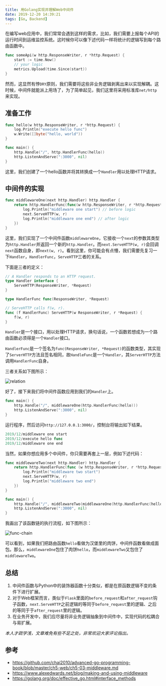 ```yaml
---
title: 用Golang实现并理解Web中间件
date: 2019-12-20 14:39:21
tags: [Go, Backend]
---
```


在编写web应用中，我们常常会遇到这样的需求，比如，我们需要上报每个API的运行时间到运维监控系统。这时候你可以像下述代码一样将统计的逻辑写到每个路由函数中。
<!--more-->
```go
func someApi(w http.ResponseWriter, r *http.Request) {
	start := time.Now()
	// your logic
	metrics.Upload(time.Since(start))
}
```

然而，这显然有悖`DRY`原则，我们需要将这些非业务逻辑剥离出来以实现解耦。这时候，中间件就能派上用场了，为了简单起见，我们这里将采用标准库`net/http`来实现。

## 准备工作

```go
func hello(w http.ResponseWriter, r *http.Request) {
	log.Println("execute hello func")
	w.Write([]byte("hello, world"))
}

func main() {
	http.Handle("/", http.HandlerFunc(hello))
	http.ListenAndServe(":3000", nil)
}
```

这里，我们创建了一个hello函数并将其转换成一个`Handler`用以处理HTTP请求。

## 中间件的实现

```go
func middlewareOne(next http.Handler) http.Handler {
	return http.HandlerFunc(func(w http.ResponseWriter, r *http.Request) {
		log.Println("middleware one start") // before logic
		next.ServeHTTP(w, r)
		log.Println("middleware one end") // after logic
	})
}
```

这里，我们实现了一个中间件函数`middlewareOne`，它接收一个`next`的参数其类型为`http.Handler`并返回一个新的`http.Handler`。而`next.ServeHTTP(w, r)`会回调`next`函数自身，即`next(w, r)`。看到这里，你可能会有点懵，我们需要先复习一下`Handler`，`HandlerFunc`，`ServeHTTP`三者的关系。

下面是三者的定义：

```go
// A Handler responds to an HTTP request.
type Handler interface {
	ServeHTTP(ResponseWriter, *Request)
}

type HandlerFunc func(ResponseWriter, *Request)

// ServeHTTP calls f(w, r).
func (f HandlerFunc) ServeHTTP(w ResponseWriter, r *Request) {
	f(w, r)
}

```

`Handler`是一个接口，用以处理HTTP请求，换句话说，一个函数若想成为一个路由函数必须得是一个`Handler`接口。

`HandlerFunc`是一个签名为`func(ResponseWriter, *Request)`的函数类型，其实现了`ServerHTTP`方法且签名相同，故`HandleFunc`是一个`Handler`，其`ServerHTTP`方法调用`HandlerFunc`自身。

三者关系如下图所示：

![relation](https://blog-1300816757.cos.ap-shanghai.myqcloud.com/middleware/req-flow.jpg)

好了，接下来我们将中间件函数应用到我们的`Handler`上。

```go
func main() {
	http.Handle("/", middlewareOne(http.HandlerFunc(hello)))
	http.ListenAndServe(":3000", nil)
}
```

运行程序，然后访问`http://127.0.0.1:3000/`，控制台将输出如下结果。

```go
2019/12/middleware one start
2019/12/execute hello func
2019/12/middleware one end
```

当然，如果你想应用多个中间件，你只需要再套上一层，例如下述代码：

```go
func middlewareTwo(next http.Handler) http.Handler {
	return http.HandlerFunc(func (w http.ResponseWriter, r *http.Request) {
		log.Println("middleware two start")
		next.ServeHTTP(w, r)
		log.Println("middleware two end")
	})
}

func main() {
	http.Handle("/", middlewareTwo(middlewareOne(http.HandlerFunc(hello))))
	http.ListenAndServe(":3000", nil)
}
```

我画出了该函数链的执行流程，如下图所示：

![func-chain](https://blog-1300816757.cos.ap-shanghai.myqcloud.com/middleware/func-chain.jpg)

可以看到，如果我们把路由函数`hello`看做为汉堡里的肉饼，中间件函数看做成面包。那么，`middlewareOne`包住了肉饼`hello`，而`middlewareTwo`又包住了`middlewareTwo`。

## 总结

1. 中间件函数与Python中的装饰器函数十分类似，都是在原函数逻辑不变的条件下进行扩展。
2. 对于Web框架而言，类似于`Flask`里面的`before_request`和`after_request`钩子函数，`next.ServeHTTP`之前逻辑的等同于`before_request`里的逻辑、之后的等同于于`after_request`里的逻辑。
3. 在业务开发中，我们应尽量将非业务逻辑抽象到中间件中，实现代码的松耦合与易扩展。

*本人才疏学浅，文章难免有些不足之处，非常欢迎大家评论指出。*


## 参考

- https://github.com/chai2010/advanced-go-programming-book/blob/master/ch5-web/ch5-03-middleware.md
- https://www.alexedwards.net/blog/making-and-using-middleware
- https://golang.org/doc/effective_go.html#interface_methods